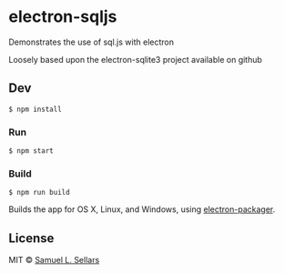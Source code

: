 # electron-sqljs

Demonstrates the use of sql.js with electron

Loosely based upon the electron-sqlite3 project available on github

## Dev

```
$ npm install
```

### Run

```
$ npm start
```

### Build

```
$ npm run build
```

Builds the app for OS X, Linux, and Windows, using [electron-packager](https://github.com/electron-userland/electron-packager).


## License
MIT © [Samuel L. Sellars](http://bytes.st)
